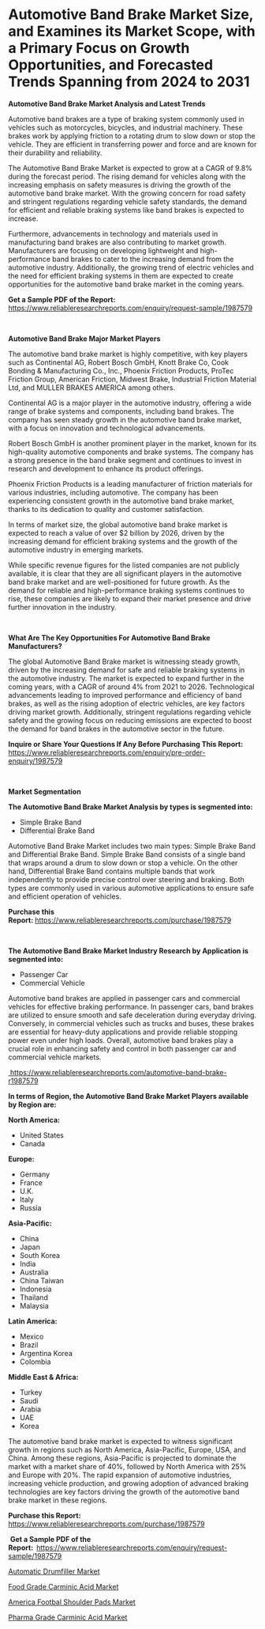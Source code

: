 <p><h1>Automotive Band Brake Market Size, and Examines its Market Scope, with a Primary Focus on Growth Opportunities, and Forecasted Trends Spanning from 2024 to 2031</h1></p><p><strong>Automotive Band Brake Market Analysis and Latest Trends</strong></p>
<p><p>Automotive band brakes are a type of braking system commonly used in vehicles such as motorcycles, bicycles, and industrial machinery. These brakes work by applying friction to a rotating drum to slow down or stop the vehicle. They are efficient in transferring power and force and are known for their durability and reliability.</p><p>The Automotive Band Brake Market is expected to grow at a CAGR of 9.8% during the forecast period. The  rising demand for vehicles along with the increasing emphasis on safety measures is driving the growth of the automotive band brake market. With the growing concern for road safety and stringent regulations regarding vehicle safety standards, the demand for efficient and reliable braking systems like band brakes is expected to increase.</p><p>Furthermore, advancements in technology and materials used in manufacturing band brakes are also contributing to market growth. Manufacturers are focusing on developing lightweight and high-performance band brakes to cater to the increasing demand from the automotive industry. Additionally, the growing trend of electric vehicles and the need for efficient braking systems in them are expected to create opportunities for the automotive band brake market in the coming years.</p></p>
<p><strong>Get a Sample PDF of the Report:&nbsp;</strong> <a href="https://www.reliableresearchreports.com/enquiry/request-sample/1987579">https://www.reliableresearchreports.com/enquiry/request-sample/1987579</a></p>
<p>&nbsp;</p>
<p><strong>Automotive Band Brake Major Market Players</strong></p>
<p><p>The automotive band brake market is highly competitive, with key players such as Continental AG, Robert Bosch GmbH, Knott Brake Co, Cook Bonding & Manufacturing Co., Inc., Phoenix Friction Products, ProTec Friction Group, American Friction, Midwest Brake, Industrial Friction Material Ltd, and MULLER BRAKES AMERICA among others.</p><p>Continental AG is a major player in the automotive industry, offering a wide range of brake systems and components, including band brakes. The company has seen steady growth in the automotive band brake market, with a focus on innovation and technological advancements.</p><p>Robert Bosch GmbH is another prominent player in the market, known for its high-quality automotive components and brake systems. The company has a strong presence in the band brake segment and continues to invest in research and development to enhance its product offerings.</p><p>Phoenix Friction Products is a leading manufacturer of friction materials for various industries, including automotive. The company has been experiencing consistent growth in the automotive band brake market, thanks to its dedication to quality and customer satisfaction.</p><p>In terms of market size, the global automotive band brake market is expected to reach a value of over $2 billion by 2026, driven by the increasing demand for efficient braking systems and the growth of the automotive industry in emerging markets.</p><p>While specific revenue figures for the listed companies are not publicly available, it is clear that they are all significant players in the automotive band brake market and are well-positioned for future growth. As the demand for reliable and high-performance braking systems continues to rise, these companies are likely to expand their market presence and drive further innovation in the industry.</p></p>
<p>&nbsp;</p>
<p><strong>What Are The Key Opportunities For Automotive Band Brake Manufacturers?</strong></p>
<p><p>The global Automotive Band Brake market is witnessing steady growth, driven by the increasing demand for safe and reliable braking systems in the automotive industry. The market is expected to expand further in the coming years, with a CAGR of around 4% from 2021 to 2026. Technological advancements leading to improved performance and efficiency of band brakes, as well as the rising adoption of electric vehicles, are key factors driving market growth. Additionally, stringent regulations regarding vehicle safety and the growing focus on reducing emissions are expected to boost the demand for band brakes in the automotive sector in the future.</p></p>
<p><strong>Inquire or Share Your Questions If Any Before Purchasing This Report:</strong> <a href="https://www.reliableresearchreports.com/enquiry/pre-order-enquiry/1987579">https://www.reliableresearchreports.com/enquiry/pre-order-enquiry/1987579</a></p>
<p>&nbsp;</p>
<p><strong>Market Segmentation</strong></p>
<p><strong>The Automotive Band Brake Market Analysis by types is segmented into:</strong></p>
<p><ul><li>Simple Brake Band</li><li>Differential Brake Band</li></ul></p>
<p><p>Automotive Band Brake Market includes two main types: Simple Brake Band and Differential Brake Band. Simple Brake Band consists of a single band that wraps around a drum to slow down or stop a vehicle. On the other hand, Differential Brake Band contains multiple bands that work independently to provide precise control over steering and braking. Both types are commonly used in various automotive applications to ensure safe and efficient operation of vehicles.</p></p>
<p><strong>Purchase this Report:&nbsp;</strong><a href="https://www.reliableresearchreports.com/purchase/1987579">https://www.reliableresearchreports.com/purchase/1987579</a></p>
<p>&nbsp;</p>
<p><strong>The Automotive Band Brake Market Industry Research by Application is segmented into:</strong></p>
<p><ul><li>Passenger Car</li><li>Commercial Vehicle</li></ul></p>
<p><p>Automotive band brakes are applied in passenger cars and commercial vehicles for effective braking performance. In passenger cars, band brakes are utilized to ensure smooth and safe deceleration during everyday driving. Conversely, in commercial vehicles such as trucks and buses, these brakes are essential for heavy-duty applications and provide reliable stopping power even under high loads. Overall, automotive band brakes play a crucial role in enhancing safety and control in both passenger car and commercial vehicle markets.</p></p>
<p><a href="https://www.reliableresearchreports.com/automotive-band-brake-r1987579">&nbsp;https://www.reliableresearchreports.com/automotive-band-brake-r1987579</a></p>
<p><strong>In terms of Region, the Automotive Band Brake Market Players available by Region are:</strong></p>
<p>
    <p> <strong> North America: </strong>
        <ul>
            <li>United States</li>
            <li>Canada</li>
        </ul>
        </p> 
    <p> <strong> Europe: </strong>
        <ul>
            <li>Germany</li>
            <li>France</li>
            <li>U.K.</li>
            <li>Italy</li>
            <li>Russia</li>
        </ul>
        </p> 
    <p> <strong> Asia-Pacific: </strong>
        <ul>
            <li>China</li>
            <li>Japan</li>
            <li>South Korea</li>
            <li>India</li>
            <li>Australia</li>
            <li>China Taiwan</li>
            <li>Indonesia</li>
            <li>Thailand</li>
            <li>Malaysia</li>
        </ul>
        </p> 
    <p> <strong> Latin America: </strong>
        <ul>
            <li>Mexico</li>
            <li>Brazil</li>
            <li>Argentina Korea</li>
            <li>Colombia</li>
        </ul>
        </p> 
    <p> <strong> Middle East & Africa: </strong>
        <ul>
            <li>Turkey</li>
            <li>Saudi</li>
            <li>Arabia</li>
            <li>UAE</li>
            <li>Korea</li>
        </ul>
    </p>
    </p>
<p><p>The automotive band brake market is expected to witness significant growth in regions such as North America, Asia-Pacific, Europe, USA, and China. Among these regions, Asia-Pacific is projected to dominate the market with a market share of 40%, followed by North America with 25% and Europe with 20%. The rapid expansion of automotive industries, increasing vehicle production, and growing adoption of advanced braking technologies are key factors driving the growth of the automotive band brake market in these regions.</p></p>
<p><strong>Purchase this Report: </strong><a href="https://www.reliableresearchreports.com/purchase/1987579">https://www.reliableresearchreports.com/purchase/1987579</a></p>
<p>&nbsp;<strong>Get a Sample PDF of the Report:&nbsp;&nbsp;</strong><a href="https://www.reliableresearchreports.com/enquiry/request-sample/1987579">https://www.reliableresearchreports.com/enquiry/request-sample/1987579</a></p>
<p><strong></strong></p>
<p><p><a href="https://medium.com/@millerjimk/comprehensive-analysis-of-the-global-automatic-drumfiller-market-growth-trends-market-forecasts-e4cf63dc70a8">Automatic Drumfiller Market</a></p><p><a href="https://github.com/SheilaBruen2023/Market-Research-Report-List-2/blob/main/food-grade-carminic-acid-market.md">Food Grade Carminic Acid Market</a></p><p><a href="https://medium.com/@madw10245644/america-footbal-shoulder-pads-market-trends-and-analysis-opportunities-and-challenges-for-future-990a8933640f">America Footbal Shoulder Pads Market</a></p><p><a href="https://github.com/marthawweekle/Market-Research-Report-List-2/blob/main/pharma-grade-carminic-acid-market.md">Pharma Grade Carminic Acid Market</a></p></p>